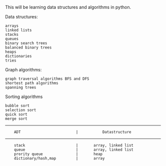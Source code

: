 This will be learning data structures and algorithms in python.

Data structures:
    
    arrays
    linked lists
    stacks 
    queues
    binary search trees
    balanced binary trees
    heaps 
    dictionaries
    tries
    
Graph algorithms:

    graph traversal algorithms BFS and DFS 
    shortest path algorithms 
    spanning trees
    
Sorting algorithms 

    bubble sort
    selection sort 
    quick sort
    merge sort 
    
--------------------------------------------------------------------------
        ADT                         |           Datastructure       
--------------------------------------------------------------------------
        stack                       |       array, linked list
        queue                       |       array, linked list
        prority queue               |       heap
        dictionary/hash,map         |       array